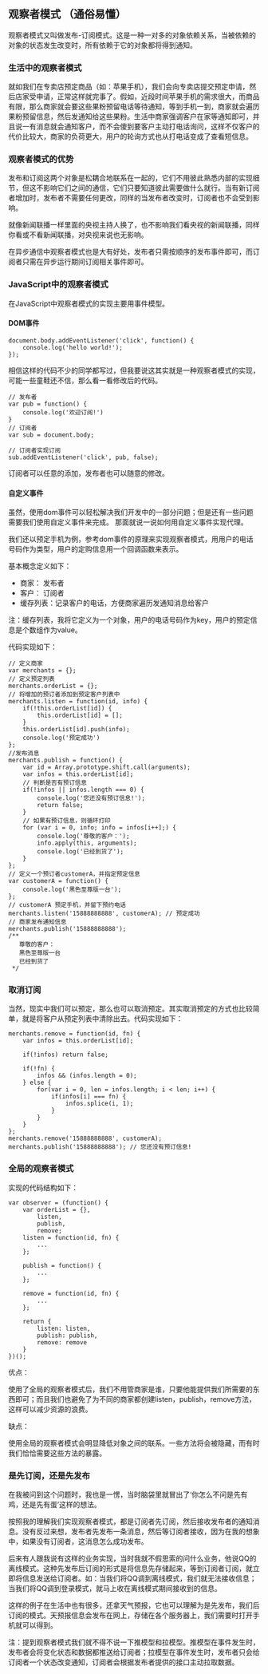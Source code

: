 ## 观察者模式 （通俗易懂）

观察者模式又叫做发布-订阅模式。这是一种一对多的对象依赖关系，当被依赖的对象的状态发生改变时，所有依赖于它的对象都将得到通知。

### 生活中的观察者模式

就如我们在专卖店预定商品（如：苹果手机），我们会向专卖店提交预定申请，然后店家受申请，正常这样就完事了。假如，近段时间苹果手机的需求很大，而商品有限，那么商家就会要这些果粉预留电话等待通知，等到手机一到，商家就会遍历果粉预留信息，然后发通知给这些果粉。生活中商家强调客户在家等通知即可，并且说一有消息就会通知客户，而不会傻到要客户主动打电话询问，这样不仅客户的代价比较大，商家的负荷更大，用户的轮询方式也从打电话变成了查看短信息。

### 观察者模式的优势

发布和订阅这两个对象是松耦合地联系在一起的，它们不用彼此熟悉内部的实现细节，但这不影响它们之间的通信，它们只要知道彼此需要做什么就行。当有新订阅者增加时，发布者不需要任何更改，同样的当发布者改变时，订阅者也不会受到影响。

就像新闻联播一样里面的央视主持人换了，也不影响我们看央视的新闻联播，同样你看或不看新闻联播，对央视来说也无影响。

在异步通信中观察者模式也是大有好处，发布者只需按顺序的发布事件即可，而订阅者只需在异步运行期间订阅相关事件即可。

### JavaScript中的观察者模式

在JavaScript中观察者模式的实现主要用事件模型。

#### DOM事件

```
document.body.addEventListener('click', function() {
	console.log('hello world!');
});
```

相信这样的代码不少的同学都写过，但我要说这其实就是一种观察者模式的实现，可能一些童鞋还不信，那么看一看修改后的代码。

```
// 发布者
var pub = function() {
	console.log('欢迎订阅!')
}
// 订阅者
var sub = document.body;

// 订阅者实现订阅
sub.addEventListener('click', pub, false);
```

订阅者可以任意的添加，发布者也可以随意的修改。

#### 自定义事件

虽然，使用dom事件可以轻松解决我们开发中的一部分问题；但是还有一些问题需要我们使用自定义事件来完成。
那面就说一说如何用自定义事件实现代理。

我们还以预定手机为例，参考dom事件的原理来实现观察者模式，用用户的电话号码作为类型，用户的定购信息用一个回调函数来表示。

基本概念定义如下：

* 商家： 发布者
* 客户： 订阅者
* 缓存列表：记录客户的电话，方便商家遍历发通知消息给客户

注：缓存列表，我将它定义为一个对象，用户的电话号码作为key，用户的预定信息是个数组作为value。

代码实现如下：

```
// 定义商家
var merchants = {};
// 定义预定列表
merchants.orderList = {};
// 将增加的预订者添加到预定客户列表中
merchants.listen = function(id, info) {
	if(!this.orderList[id]) {
		this.orderList[id] = [];
	}
	this.orderList[id].push(info);
	console.log('预定成功')
};
//发布消息
merchants.publish = function() {
	var id = Array.prototype.shift.call(arguments);
	var infos = this.orderList[id];
	// 判断是否有预订信息
	if(!infos || infos.length === 0) {
		console.log('您还没有预订信息!');
		return false;
	}
	// 如果有预订信息，则循环打印
	for (var i = 0, info; info = infos[i++];) {
		console.log('尊敬的客户：');
		info.apply(this, arguments);
		console.log('已经到货了');
	}
};
// 定义一个预订者customerA，并指定预定信息
var customerA = function() {
	console.log('黑色至尊版一台');
};
// customerA 预定手机，并留下预约电话
merchants.listen('15888888888', customerA); // 预定成功
// 商家发布通知信息
merchants.publish('15888888888');
/**
   尊敬的客户：
   黑色至尊版一台
   已经到货了
 */
```

### 取消订阅

当然，现实中我们可以预定，那么也可以取消预定。其实取消预定的方式也比较简单，就是将客户从预定列表中清除出去。代码实现如下：

```
merchants.remove = function(id, fn) {
	var infos = this.orderList[id];

	if(!infos) return false;

	if(!fn) {
		infos && (infos.length = 0);
	} else {
		for(var i = 0, len = infos.length; i < len; i++) {
			if(infos[i] === fn) {
				infos.splice(i, 1);
			}
		}
	}
};
merchants.remove('15888888888', customerA);
merchants.publish('15888888888'); // 您还没有预订信息!
```

### 全局的观察者模式

实现的代码结构如下：

```
var observer = (function() {
	var orderList = {},
		listen,
		publish,
		remove;
	listen = function(id, fn) {
		...
	};

	publish = function() {
		...
	};

	remove = function(id, fn) {
		...
	};

	return {
		listen: listen,
		publish: publish,
		remove: remove
	}
})();
```
优点：

使用了全局的观察者模式后，我们不用管商家是谁，只要他能提供我们所需要的东西即可；而且我们也避免了为不同的商家都创建listen，publish，remove方法，这样可以减少资源的浪费。

缺点：

使用全局的观察者模式会明显降低对象之间的联系。一些方法将会被隐藏，而有时我们恰恰需要这些方法的暴露。


### 是先订阅，还是先发布

在我被问到这个问题时，我也是一愣，当时脑袋里就冒出了‘你怎么不问是先有鸡，还是先有蛋’这样的想法。

按照我的理解我们实现观察者模式，都是订阅者先订阅，然后接收发布者的通知消息。没有反过来想，发布者先发布一条消息，然后等订阅者接收，因为在我的想象中，如果没有订阅者，这消息怎么成功发布。

后来有人跟我说有这样的业务实现，当时我就不假思索的问什么业务，他说QQ的离线模式。这种先发布后订阅的形式是将信息先存储起来，等到订阅者订阅，就立即将信息发送给订阅者。如：当我们将QQ调到离线模式，我们就无法接收信息；当我们将QQ调到登录模式，就马上收在离线模式期间接收到的信息。

这样的例子在生活中也有很多，还拿天气预报，它也可以理解为是先发布，我们后订阅的模式。天预报信息会发布在网上，存储在各个服务器上，我们需要时打开手机就可以得到。

注：提到观察者模式我们就不得不说一下推模型和拉模型。推模型在事件发生时，发布者会将变化状态和数据都推送给订阅者；拉模型在事件发生时，发布者只会给订阅者一个状态改变通知，订阅者会根据发布者提供的接口主动拉取数据。
